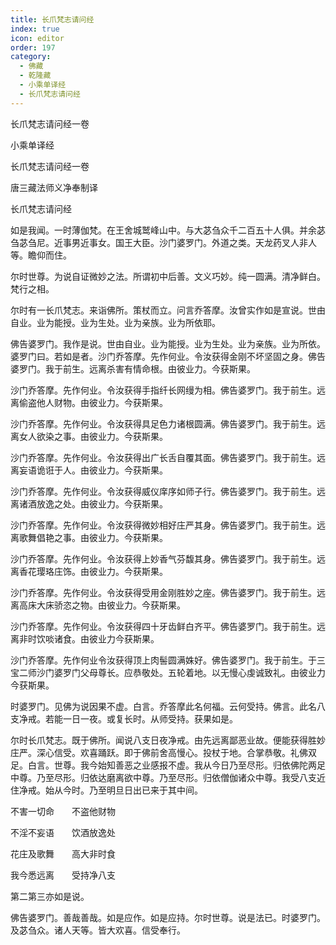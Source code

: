 ```yaml
---
title: 长爪梵志请问经
index: true
icon: editor
order: 197
category:
  - 佛藏
  - 乾隆藏
  - 小乘单译经
  - 长爪梵志请问经
---
```


长爪梵志请问经一卷  

小乘单译经  

长爪梵志请问经一卷  

唐三藏法师义净奉制译  

长爪梵志请问经  

如是我闻。一时薄伽梵。在王舍城鹫峰山中。与大苾刍众千二百五十人俱。并余苾刍苾刍尼。近事男近事女。国王大臣。沙门婆罗门。外道之类。天龙药叉人非人等。瞻仰而住。  

尔时世尊。为说自证微妙之法。所谓初中后善。文义巧妙。纯一圆满。清净鲜白。梵行之相。  

尔时有一长爪梵志。来诣佛所。策杖而立。问言乔答摩。汝曾实作如是宣说。世由自业。业为能授。业为生处。业为亲族。业为所依耶。  

佛告婆罗门。我作是说。世由自业。业为能授。业为生处。业为亲族。业为所依。婆罗门曰。若如是者。沙门乔答摩。先作何业。令汝获得金刚不坏坚固之身。佛告婆罗门。我于前生。远离杀害有情命根。由彼业力。今获斯果。  

沙门乔答摩。先作何业。令汝获得手指纤长网缦为相。佛告婆罗门。我于前生。远离偷盗他人财物。由彼业力。今获斯果。  

沙门乔答摩。先作何业。令汝获得具足色力诸根圆满。佛告婆罗门。我于前生。远离女人欲染之事。由彼业力。今获斯果。  

沙门乔答摩。先作何业。令汝获得出广长舌自覆其面。佛告婆罗门。我于前生。远离妄语诡诳于人。由彼业力。今获斯果。  

沙门乔答摩。先作何业。令汝获得威仪庠序如师子行。佛告婆罗门。我于前生。远离诸酒放逸之处。由彼业力。今获斯果。  

沙门乔答摩。先作何业。令汝获得微妙相好庄严其身。佛告婆罗门。我于前生。远离歌舞倡艳之事。由彼业力。今获斯果。  

沙门乔答摩。先作何业。令汝获得上妙香气芬馥其身。佛告婆罗门。我于前生。远离香花璎珞庄饰。由彼业力。今获斯果。  

沙门乔答摩。先作何业。令汝获得受用金刚胜妙之座。佛告婆罗门。我于前生。远离高床大床骄恣之物。由彼业力。今获斯果。  

沙门乔答摩。先作何业。令汝获得四十牙齿鲜白齐平。佛告婆罗门。我于前生。远离非时饮啖诸食。由彼业力今获斯果。  

沙门乔答摩。先作何业令汝获得顶上肉髻圆满姝好。佛告婆罗门。我于前生。于三宝二师沙门婆罗门父母尊长。应恭敬处。五轮着地。以无慢心虔诚致礼。由彼业力今获斯果。  

时婆罗门。见佛为说因果不虚。白言。乔答摩此名何福。云何受持。佛言。此名八支净戒。若能一日一夜。或复长时。从师受持。获果如是。  

尔时长爪梵志。既于佛所。闻说八支日夜净戒。由先远离鄙恶业故。便能获得胜妙庄严。深心信受。欢喜踊跃。即于佛前舍高慢心。投杖于地。合掌恭敬。礼佛双足。白言。世尊。我今始知善恶之业感报不虚。我从今日乃至尽形。归依佛陀两足中尊。乃至尽形。归依达磨离欲中尊。乃至尽形。归依僧伽诸众中尊。我受八支近住净戒。始从今时。乃至明旦日出已来于其中间。  

不害一切命　　不盗他财物  

不淫不妄语　　饮酒放逸处  

花庄及歌舞　　高大非时食  

我今悉远离　　受持净八支  

第二第三亦如是说。  

佛告婆罗门。善哉善哉。如是应作。如是应持。尔时世尊。说是法已。时婆罗门。及苾刍众。诸人天等。皆大欢喜。信受奉行。  
